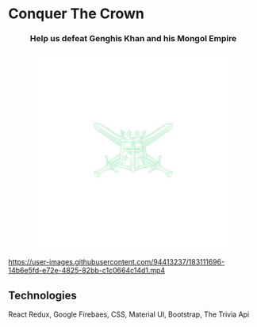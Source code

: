 # Conquer The Crown

<div id="header" align="center">
  <h3>Help us defeat Genghis Khan and his Mongol Empire</h2>
</div>

<div id="header" align="center">
  <img src="client/public/logo.png" width="400"/>
</div>

https://user-images.githubusercontent.com/94413237/183111696-14b6e5fd-e72e-4825-82bb-c1c0664c14d1.mp4

## Technologies

<p>React Redux, Google Firebaes, CSS, Material UI, Bootstrap, The Trivia Api</p>
